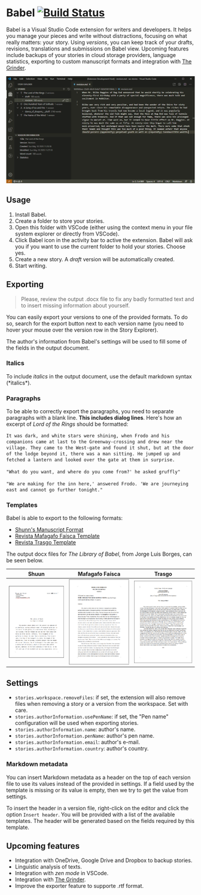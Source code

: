 # Babel [![Build Status](https://travis-ci.com/wmorellato/babel.svg?branch=master)](https://travis-ci.com/wmorellato/babel)

Babel is a Visual Studio Code extension for writers and developers. It helps you manage your pieces and write without distractions, focusing on what really matters: your story. Using *versions*, you can keep track of your drafts, revisions, translations and submissions on Babel view. Upcoming features include backups of your stories in cloud storage providers, language statistics, exporting to custom manuscript formats and integration with [The Grinder](https://thegrinder.diabolicalplots.com/).

![](images/img1.png)

## Usage

1. Install Babel.
2. Create a folder to store your stories.
3. Open this folder with VSCode (either using the context menu in your file system explorer or directly from VSCode).
4. Click Babel icon in the activity bar to active the extension. Babel will ask you if you want to use the current folder to hold your stories. Choose yes.
5. Create a new story. A *draft* version will be automatically created.
6. Start writing.

## Exporting

> Please, review the output .docx file to fix any badly formatted text and to insert missing information about yourself.

You can easily export your versions to one of the provided formats. To do so, search for the export button next to each version name (you need to hover your mouse over the version row in the Story Explorer).

The author's information from Babel's settings will be used to fill some of the fields in the output document.

### Italics

To include *italics* in the output document, use the default markdown syntax (\*italics*\).

### Paragraphs

To be able to correctly export the paragraphs, you need to separate paragraphs with a blank line. **This includes dialog lines**. Here's how an excerpt of *Lord of the Rings* should be formatted:

```
It was dark, and white stars were shining, when Frodo and his companions came at last to the Greenway-crossing and drew near the village. They came to the West-gate and found it shut, but at the door of the lodge beyond it, there was a man sitting. He jumped up and fetched a lantern and looked over the gate at them in surprise.

"What do you want, and where do you come from?' he asked gruffly"

"We are making for the inn here,' answered Frodo. 'We are journeying east and cannot go further tonight."
```

### Templates

Babel is able to export to the following formats:

- [Shunn's Manuscript Format](https://www.shunn.net/format/templates.html)
- [Revista Mafagafo Faísca Template](https://mafagaforevista.com.br/submissoesfaisca/)
- [Revista Trasgo Template](https://trasgo.com.br/envie-o-seu-material)

The output docx files for *The Library of Babel*, from Jorge Luis Borges, can be seen below.

Shuun                        | Mafagafo Faísca              | Trasgo
:---------------------------:|:----------------------------:|:----------------------------:
![](images/shunn-export.png) |![](images/faisca-export.png) |![](images/trasgo-export.png) 

## Settings

- `stories.workspace.removeFiles`: if set, the extension will also remove files when removing a story or a version from the workspace. Set with care.
- `stories.authorInformation.usePenName`: if set, the "Pen name" configuration will be used when exporting stories.
- `stories.authorInformation.name`: author's name.
- `stories.authorInformation.penName`: author's pen name.
- `stories.authorInformation.email`: author's e-mail.
- `stories.authorInformation.country`: author's country.

### Markdown metadata

You can insert Markdown metadata as a header on the top of each version file to use its values instead of the provided in settings. If a field used by the template is missing or its value is empty, then we try to get the value from settings.

To insert the header in a version file, right-click on the editor and click the option `Insert header`. You will be provided with a list of the available templates. The header will be generated based on the fields required by this template.

## Upcoming features

- Integration with OneDrive, Google Drive and Dropbox to backup stories.
- Linguistic analysis of texts.
- Integration with *zen mode* in VSCode.
- Integration with [The Grinder](https://thegrinder.diabolicalplots.com/).
- Improve the exporter feature to supporte .rtf format.
